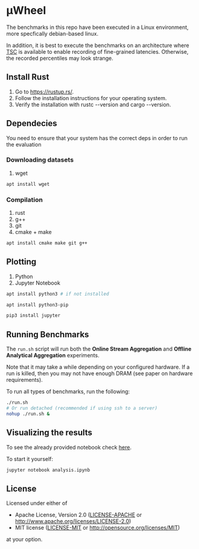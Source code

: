# μWheel

The benchmarks in this repo have been executed in a Linux environment, more specfically debian-based linux.

In addition, it is best to execute the benchmarks on an architecture where [TSC](https://en.wikipedia.org/wiki/Time_Stamp_Counter) is available to enable recording of fine-grained latencies.
Otherwise, the recorded percentiles may look strange.

## Install Rust

1. Go to https://rustup.rs/.
2. Follow the installation instructions for your operating system.
3. Verify the installation with rustc --version and cargo --version.

## Dependecies

You need to ensure that your system has the correct deps in order to run the evaluation

### Downloading datasets

1. wget

```bash
apt install wget
```

### Compilation 

1. rust
2. g++
3. git
4. cmake + make


```bash
apt install cmake make git g++
```

## Plotting

1. Python
2. Jupyter Notebook

```bash
apt install python3 # if not installed

apt install python3-pip

pip3 install jupyter
```

## Running Benchmarks

The ``run.sh`` script will run both the **Online Stream Aggregation** and **Offline Analytical Aggregation** experiments.

Note that it may take a while depending on your configured hardware.
If a run is killed, then you may not have enough DRAM (see paper on hardware requirements).

To run all types of benchmarks, run the following:

```bash
./run.sh
# Or run detached (recommended if using ssh to a server)
nohup ./run.sh &
```

## Visualizing the results

To see the already provided notebook check [here](./analysis.ipynb).

To start it yourself:

```bash
jupyter notebook analysis.ipynb
```


## License

Licensed under either of

* Apache License, Version 2.0 ([LICENSE-APACHE](LICENSE-APACHE) or http://www.apache.org/licenses/LICENSE-2.0)
* MIT license ([LICENSE-MIT](LICENSE-MIT) or http://opensource.org/licenses/MIT)

at your option.
